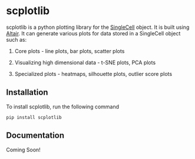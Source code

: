 # scplotlib

scplotlib is a python plotting library for the [SingleCell](https://edwinv87.github.io/singlecelldata/) object. It is built using [Altair](https://altair-viz.github.io/). It can generate various plots for data stored in a SingleCell object such as:

1. Core plots - line plots, bar plots, scatter plots

2. Visualizing high dimensional data - t-SNE plots, PCA plots

3. Specialized plots - heatmaps, silhouette plots, outlier score plots

## Installation

To install scplotlib, run the following command

`pip install scplotlib`

## Documentation

Coming Soon!
